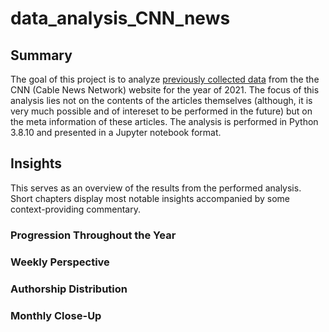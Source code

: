 # data_analysis_CNN_news

## Summary
The goal of this project is to analyze [previously collected data](https://github.com/vollenia/web_scraper-CNN_news) from the the CNN (Cable News Network) website for the year of 2021. The focus of this analysis lies not on the contents of the articles themselves (although, it is very much possible and of intereset to be performed in the future) but on the meta information of these articles.
The analysis is performed in Python 3.8.10 and presented in a Jupyter notebook format.

## Insights
This serves as an overview of the results from the performed analysis. Short chapters display most notable insights accompanied by some context-providing commentary.

### Progression Throughout the Year

### Weekly Perspective

### Authorship Distribution

### Monthly Close-Up
